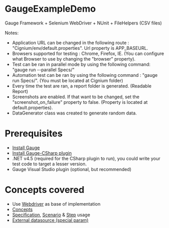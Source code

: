 # GaugeExampleDemo
Gauge Framework + Selenium WebDriver + NUnit + FileHelpers (CSV files)

Notes:
- Application URL can be changed in the following route : "Cignium/env/default.properties". Url property is APP_BASEURL.
- Browsers supported for testing : Chrome, Firefox, IE. (You can configure what Browser to use by changing the "browser" property).
- Test can be ran in parallel mode by using the following command: "gauge run --parallel Specs/"
- Automation test can be ran by using the following command : "gauge run Specs/". (You must be located at Cignium folder)
- Every time the test are ran, a report folder is generated. (Readable Report)
- Screenshots are enabled. If that want to be changed, set the "screenshot_on_failure" property to false. (Property is located at default.properties).
- DataGenerator class was created to generate random data.

# Prerequisites
- [Install Gauge](http://getgauge.io/get-started/index.html)
- [Install Gauge-CSharp plugin](https://docs.gauge.org/latest/installation.html#language-plugins)
- .NET v4.5 (required for the CSharp plugin to run), you could write your test code to target a lesser version.
- Gauge Visual Studio plugin (optional, but recommended)

# Concepts covered

- Use [Webdriver](http://docs.seleniumhq.org/projects/webdriver/) as base of implementation
- [Concepts](https://docs.gauge.org/latest/writing-specifications.html#concepts)
- [Specification](https://docs.gauge.org/latest/writing-specifications.html#specifications-spec), [Scenario](https://docs.gauge.org/latest/writing-specifications.html#scenario) & [Step](https://docs.gauge.org/latest/writing-specifications.html#step) usage
- [External datasource (special param)](https://docs.gauge.org/latest/writing-specifications.html#special-parameters)
